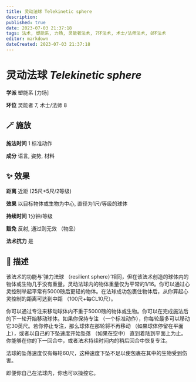 ```yaml
---
title: 灵动法球 Telekinetic sphere
description: 
published: true
date: 2023-07-03 21:37:18
tags: 法术, 塑能系, 力场, 灵能者法术, 7环法术, 术士/法师法术, 8环法术
editor: markdown
dateCreated: 2023-07-03 21:37:18
---
```


# **灵动法球** *Telekinetic sphere*

**学派** 塑能系 \[力场\] 

**环位** 灵能者 7, 术士/法师 8

## 🪄 施放

**施法时间** 1 标准动作

**成分** 语言, 姿势, 材料

## ✨ 效果  

**距离** 近距 (25尺+5尺/2等级) 

**效果** 以目标物体或生物为中心, 直径为1尺/等级的球体 

**持续时间** 1分钟/等级 

**豁免** 反射, 通过则无效 （物品）

**法术抗力** 是

## 📖 描述

该法术的功能与‘弹力法球 （resilient sphere）’相同，但在该法术创造的球体内的物体或生物几乎没有重量。灵动法球内的物体重量仅为平常的1/16。你可以通过心灵控制举起平常有5000磅后更轻的物体。在法球成功包裹住物体后，从你算起心灵控制的距离可达到中距 （100尺+每CL10尺）。

你可以通过专注来移动球体内不重于5000磅的物体或生物。你可以在完成施法后的下一轮开始移动球体。如果你保持专注 （一个标准动作），你每轮最多可以移动它30英尺。若你停止专注，那么球体在那轮将不再移动 （如果球体停留在平面上），或者以自己的下坠速度开始坠落 （如果在空中） 直到着陆到平面上为止。你能够在你的下一回合中，或者法术持续时间内的稍后回合中恢复专注。

法球的坠落速度仅有每轮60尺，这种速度下坠不足以使包裹在其中的生物受到伤害。

即便你自己在法球内，你也可以操控它。
    